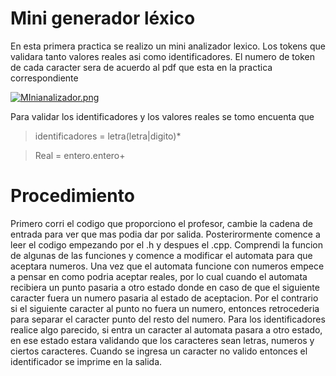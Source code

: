 
# Mini generador léxico #


En esta primera practica se realizo un mini analizador lexico. Los tokens que validara tanto valores reales asi como identificadores. 
El numero de token de cada caracter sera de acuerdo al pdf que esta en la practica correspondiente

[![MInianalizador.png](https://i.postimg.cc/2SdTydt9/MInianalizador.png)](https://postimg.cc/dh1GSCwG)

Para validar los identificadores y los valores reales se tomo encuenta que 
> identificadores = letra(letra|digito)*

> Real = entero.entero+

# Procedimiento # 
Primero corri el codigo que proporciono el profesor, cambie la cadena de entrada para ver que mas podia dar por salida. 
Posterirormente comence a leer el codigo empezando por el .h y despues el .cpp. Comprendi la funcion de algunas de las funciones y comence 
a modificar el automata para que aceptara numeros.
Una vez que el automata funcione con numeros empece a pensar en como podria aceptar reales, por lo cual cuando el automata recibiera un punto pasaria
a otro estado donde en caso de que el siguiente caracter fuera un numero pasaria al estado de aceptacion. Por el contrario si el siguiente
caracter al punto no fuera un numero, entonces retrocederia para separar el caracter punto del resto del numero.
Para los identificadores realice algo parecido, si entra un caracter al automata pasara a otro estado, en ese estado estara validando que los caracteres
sean letras, numeros y ciertos caracteres. Cuando se ingresa un caracter no valido entonces el identificador se imprime en la salida. 
